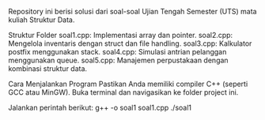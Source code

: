 Repository ini berisi solusi dari soal-soal Ujian Tengah Semester (UTS) mata kuliah Struktur Data.

Struktur Folder
soal1.cpp: Implementasi array dan pointer.
soal2.cpp: Mengelola inventaris dengan struct dan file handling.
soal3.cpp: Kalkulator postfix menggunakan stack.
soal4.cpp: Simulasi antrian pelanggan menggunakan queue.
soal5.cpp: Manajemen perpustakaan dengan kombinasi struktur data.

Cara Menjalankan Program
Pastikan Anda memiliki compiler C++ (seperti GCC atau MinGW).
Buka terminal dan navigasikan ke folder project ini.

Jalankan perintah berikut:
g++ -o soal1 soal1.cpp
./soal1
